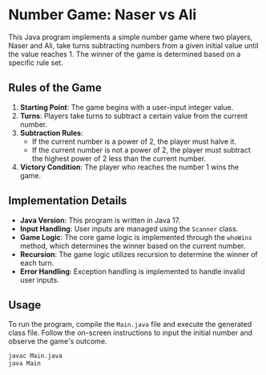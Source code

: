 # Number Game: Naser vs Ali

This Java program implements a simple number game where two players, Naser and Ali, take turns subtracting numbers from a given initial value until the value reaches 1. The winner of the game is determined based on a specific rule set.

## Rules of the Game

1. **Starting Point**: The game begins with a user-input integer value.
2. **Turns**: Players take turns to subtract a certain value from the current number.
3. **Subtraction Rules**:
    - If the current number is a power of 2, the player must halve it.
    - If the current number is not a power of 2, the player must subtract the highest power of 2 less than the current number.
4. **Victory Condition**: The player who reaches the number 1 wins the game.

## Implementation Details

- **Java Version**: This program is written in Java 17.
- **Input Handling**: User inputs are managed using the `Scanner` class.
- **Game Logic**: The core game logic is implemented through the `whoWins` method, which determines the winner based on the current number.
- **Recursion**: The game logic utilizes recursion to determine the winner of each turn.
- **Error Handling**: Exception handling is implemented to handle invalid user inputs.

## Usage

To run the program, compile the `Main.java` file and execute the generated class file. Follow the on-screen instructions to input the initial number and observe the game's outcome.

```bash
javac Main.java
java Main
